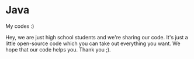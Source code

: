 # Java
My codes :)

Hey, we are just high school students and we're sharing our code. It's just a little open-source code which you can take out everything you want. We hope that our code helps you. 
Thank you ;).
